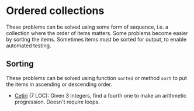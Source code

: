 # Ordered collections

These problems can be solved using some form of sequence,
i.e. a collection where the order of items matters.
Some problems become easier by sorting the items.
Sometimes items must be sorted for output, to enable automated testing.

## Sorting

These problems can be solved using function `sorted` or method `sort` to put
the items in ascending or descending order.

- [Cetiri](https://open.kattis.com/problems/cetiri) (7 LOC):
Given 3 integers, find a fourth one to make an arithmetic progression.
Doesn't require loops.
